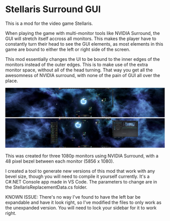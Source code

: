 # Stellaris Surround GUI

This is a mod for the video game Stellaris.

When playing the game with multi-monitor tools like NVIDIA Surround, the GUI will stretch itself accross all monitors.
This makes the player have to constantly turn their head to see the GUI elements, as most elements in this game are bound to 
either the left or right side of the screen.

This mod essentially changes the UI to be bound to the inner edges of the monitors instead of the outer edges. This is to make use of the extra monitor space, without all of the head turning. That way you get all the awesomness of NVIDIA surround, with none
of the pain of GUI all over the place.

![alt text](https://raw.githubusercontent.com/mctricks/Stellaris-Surround-GUI/master/Version2-Example1.jpg)
![alt text](https://raw.githubusercontent.com/mctricks/Stellaris-Surround-GUI/master/Version2-Example2.jpg)

This was created for three 1080p monitors using NVIDIA Surround, with a 48 pixel bezel between each monitor (5856 x 1080). 

I created a tool to generate new versions of this mod that work with any bevel size, though you will need to compile it yourself currently. It's a C#.NET Console app made in VS Code. The parameters to change are in the StellarisReplacementData.cs folder.

KNOWN ISSUE: There's no way I've found to have the left bar be expandable and have it look right, so I've modified the files to only work as the unexpanded version. You will need to lock your sidebar for it to work right.